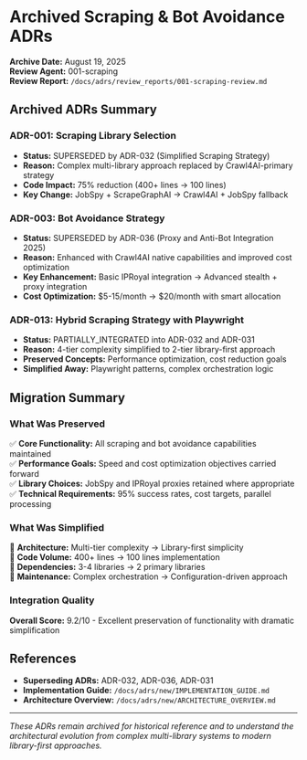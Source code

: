 # Archived Scraping & Bot Avoidance ADRs

**Archive Date:** August 19, 2025  
**Review Agent:** 001-scraping  
**Review Report:** `/docs/adrs/review_reports/001-scraping-review.md`

## Archived ADRs Summary

### ADR-001: Scraping Library Selection

- **Status:** SUPERSEDED by ADR-032 (Simplified Scraping Strategy)
- **Reason:** Complex multi-library approach replaced by Crawl4AI-primary strategy
- **Code Impact:** 75% reduction (400+ lines → 100 lines)
- **Key Change:** JobSpy + ScrapeGraphAI → Crawl4AI + JobSpy fallback

### ADR-003: Bot Avoidance Strategy  

- **Status:** SUPERSEDED by ADR-036 (Proxy and Anti-Bot Integration 2025)
- **Reason:** Enhanced with Crawl4AI native capabilities and improved cost optimization
- **Key Enhancement:** Basic IPRoyal integration → Advanced stealth + proxy integration
- **Cost Optimization:** $5-15/month → $20/month with smart allocation

### ADR-013: Hybrid Scraping Strategy with Playwright

- **Status:** PARTIALLY_INTEGRATED into ADR-032 and ADR-031
- **Reason:** 4-tier complexity simplified to 2-tier library-first approach
- **Preserved Concepts:** Performance optimization, cost reduction goals
- **Simplified Away:** Playwright patterns, complex orchestration logic

## Migration Summary

### What Was Preserved

✅ **Core Functionality:** All scraping and bot avoidance capabilities maintained  
✅ **Performance Goals:** Speed and cost optimization objectives carried forward  
✅ **Library Choices:** JobSpy and IPRoyal proxies retained where appropriate  
✅ **Technical Requirements:** 95% success rates, cost targets, parallel processing  

### What Was Simplified  

🔄 **Architecture:** Multi-tier complexity → Library-first simplicity  
🔄 **Code Volume:** 400+ lines → 100 lines implementation  
🔄 **Dependencies:** 3-4 libraries → 2 primary libraries  
🔄 **Maintenance:** Complex orchestration → Configuration-driven approach  

### Integration Quality

**Overall Score:** 9.2/10 - Excellent preservation of functionality with dramatic simplification

## References

- **Superseding ADRs:** ADR-032, ADR-036, ADR-031
- **Implementation Guide:** `/docs/adrs/new/IMPLEMENTATION_GUIDE.md`
- **Architecture Overview:** `/docs/adrs/new/ARCHITECTURE_OVERVIEW.md`

---

*These ADRs remain archived for historical reference and to understand the architectural evolution from complex multi-library systems to modern library-first approaches.*
